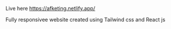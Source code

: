 Live here https://afketing.netlify.app/

Fully responsivee website created using Tailwind css and React js
